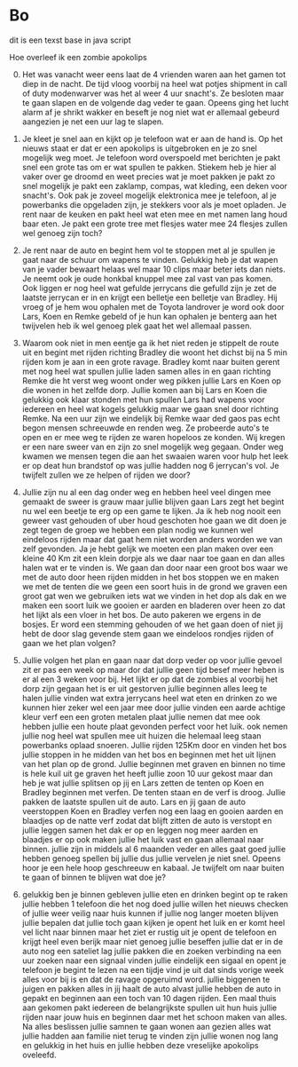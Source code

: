 # Bo
dit is een texst base in java script

Hoe overleef ik een zombie apokolips

0. Het was vanacht weer eens laat de 4 vrienden waren aan het gamen tot diep in de nacht.
De tijd vloog voorbij na heel wat potjes shipment in call of duty modenwarver was het al weer 4 uur snacht's.
Ze besloten maar te gaan slapen en de volgende dag veder te gaan.
Opeens ging het lucht alarm af je shrikt wakker en beseft je nog niet wat er allemaal gebeurd aangezien je net een uur lag te slapen.


1. Je kleet je snel aan en kijkt op je telefoon wat er aan de hand is. Op het nieuws staat er dat er een apokolips is uitgebroken en je zo snel mogelijk weg moet.
Je telefoon word overspoeld met berichten je pakt snel een grote tas om er wat spullen te pakken.
Stiekem heb je hier al vaker over ge droomd en weet precies wat je moet pakken je pakt zo snel mogelijk je pakt een zaklamp, compas, wat kleding, een deken voor snacht's.
Ook pak je zoveel mogelijk elektronica mee je telefoon, al je powerbanks die opgeladen zijn, je stekkers voor als je moet opladen.
Je rent naar de keuken en pakt heel wat eten mee en met namen lang houd baar eten. Je pakt een grote tree met flesjes water mee 24 flesjes zullen wel genoeg zijn toch?


2. Je rent naar de auto en begint hem vol te stoppen met al je spullen je gaat naar de schuur om wapens te vinden. Gelukkig heb je dat wapen van je vader bewaart helaas wel maar 10 clips maar beter iets dan niets.
Je neemt ook je oude honkbal knuppel mee zal vast van pas komen. Ook liggen er nog heel wat gefulde jerrycans die gefulld zijn je zet de laatste jerrycan er in en krijgt een belletje een belletje van Bradley.
Hij vroeg of je hem wou ophalen met de Toyota landrover je word ook door Lars, Koen en Remke gebeld of je hun kan ophalen je benterg aan het twijvelen heb ik wel genoeg plek gaat het wel allemaal passen.



3. Waarom ook niet in men eentje ga ik het niet reden je stippelt de route uit en begint met rijden richting Bradley die woont het dichst bij na 5 min rijden kom je aan in een grote ravage.
Bradley komt naar buiten gerent met nog heel wat spullen jullie laden samen alles in en gaan richting Remke die ht verst weg woont onder weg pikken jullie Lars en Koen op die wonen in het zelfde dorp.
Jullie komen aan bij Lars en Koen die gelukkig ook klaar stonden met hun spullen Lars had wapens voor iedereen en heel wat kogels gelukkig maar we gaan snel door richting Remke. Na een uur zijn we eindelijk bij Remke waar ded gaos pas echt begon mensen schreeuwde en renden weg. Ze probeerde auto's te open en er mee weg te rijden ze waren hopeloos ze konden.
Wij kregen er een nare sweer van en zijn zo snel mogelijk weg gegaan. Onder weg kwamen we mensen tegen die aan het swaaien waren voor hulp het leek er op deat hun brandstof op was jullie hadden nog 6 jerrycan's vol.  Je twijfelt zullen we ze helpen of rijden we door?


4. Jullie zijn nu al een dag onder weg en hebben heel veel dingen mee gemaakt de sweer is grauw maar jullie blijven gaan Lars zegt het begint nu wel een beetje te erg op een game te lijken. Ja ik heb nog nooit een geweer vast gehouden of uber houd geschoten hoe gaan we dit doen je zegt tegen de groep we hebben een plan nodig we kunnen wel eindeloos rijden maar dat gaat hem niet worden anders worden we van zelf gevonden. Ja je hebt gelijk we moeten een plan maken over een kleine 40 Km zit een klein dorpje als we daar naar toe gaan en dan alles halen wat er te vinden is. We gaan dan door naar een groot bos waar we met de auto door heen rijden midden in het bos stoppen we en maken we met de tenten die we geen een soort huis in de grond we graven een groot gat wen we gebruiken iets wat we vinden in het dop als dak en we maken een soort luik we gooien er aarden en bladeren over heen zo dat het lijkt als een vloer in het bos. De auto pakeren we ergens in de bosjes. Er word een stemming gehouden of we het gaan doen of niet jij hebt de door slag gevende stem gaan we eindeloos rondjes rijden of gaan we het plan volgen?


5. Jullie volgen het plan en gaan naar dat dorp veder op voor jullie gevoel zit er pas een week op maar dor dat jullie geen tijd besef meer heben is er al een 3 weken voor bij. Het lijkt er op dat de zombies al voorbij het dorp zijn gegaan het is er uit gestorven jullie beginnen alles leeg te halen jullie vinden wat extra jerrycans heel wat eten en drinken zo we kunnen hier zeker wel een jaar mee door jullie vinden een aarde achtige kleur verf een een groten metalen plaat jullie nemen dat mee ook hebben jullie een houte plaat gevonden perfect voor het luik. ook nemen jullie nog heel wat spullen mee uit huizen die helemaal leeg staan powerbanks oplaad snoeren. Jullie rijden 125Km door en vinden het bos jullie stoppen in he midden van het bos en beginnen met het uit lijnen  van het plan op de grond. Jullie beginnen  met graven en binnen no time is hele kuil uit ge graven het heeft jullie zoon 10 uur gekost maar dan heb je wat jullie splitsen op jij en Lars zetten de tenten op Koen en Bradley beginnen met verfen. De tenten staan en de verf is droog. Jullie pakken de laatste spullen uit de auto. Lars en jij gaan de auto veerstoppen Koen en Bradley verfen nog een laag en gooien aarden en blaadjes op de natte verf zodat dat blijft zitten de auto is verstopt en jullie leggen samen het dak er op en leggen nog meer aarden en blaadjes er op ook maken jullie het luik vast en gaan allemaal naar binnen. jullie zijn in middels al 6 maanden veder en alles gaat goed jullie hebben genoeg spellen bij jullie dus jullie vervelen je niet snel. Opeens hoor je een hele hoop geschreeuw en kabaal. Je twijfelt om naar buiten te gaan of binnen te blijven wat doe je?


6. gelukkig ben je binnen gebleven jullie eten en drinken begint op te raken jullie hebben 1 telefoon die het nog doed jullie willen het nieuws checken of jullie weer veilig naar huis kunnen if jullie nog langer moeten blijven jullie bepalen dat jullie toch gaan kijken je opent het luik en er komt heel vel licht naar binnen maar het ziet er rustig uit je opent de telefoon en krijgt heel even berijk maar niet genoeg jullie beseffen jullie dat er in de auto nog een sateliet lag jullie pakken die en zoeken verbinding na een uur zoeken naar een signaal vinden jullie eindelijk een sigaal en opent je telefoon je begint te lezen na een tijdje vind je uit dat sinds vorige week alles voor bij is en dat de ravage opgeruimd word. jullie biggenen te juigen en pakken alles in jij haalt de auto alvast jullie hebben de auto in gepakt en beginnen aan een toch van 10 dagen rijden. Een maal thuis aan gekomen pakt iedereen de belangrijkste spullen uit hun huis jullie rijden naar jouw huis en beginnen daar met het schoon maken van alles. Na alles beslissen jullie samnen te gaan wonen aan gezien alles wat jullie hadden aan familie niet terug te vinden zijn jullie wonen nog lang en gelukkig in het huis en jullie hebben deze vreselijke apokolips oveleefd.